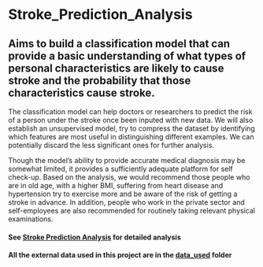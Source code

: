 # Stroke_Prediction_Analysis
## Aims to build a classification model that can provide a basic understanding of what types of personal characteristics are likely to cause stroke and the probability that those characteristics cause stroke.

The classification model can help doctors or
researchers to predict the risk of a person under the stroke once been inputed with new data. We will also establish an unsupervised model, try to compress the dataset by identifying
which features are most useful in distinguishing different examples. We can
potentially discard the less significant ones for further analysis.

Though the model’s ability to provide accurate medical
diagnosis may be somewhat limited, it provides a sufficiently adequate platform for self check-up. Based on the analysis, we would recommend those people who are in
old age, with a higher BMI, suffering from heart disease and hypertension try to exercise
more and be aware of the risk of getting a stroke in advance. In addition, people who work in
the private sector and self-employees are also recommended for routinely taking relevant
physical examinations.

#### See [Stroke Prediction Analysis](https://github.com/574567254/Stroke_Prediction_Analysis/blob/8976b846861169edaeb13a8d1021bd73ac41b3b5/Stroke_Prediction_Analysis.R) for detailed analysis
#### All the external data used in this project are in the [data_used](https://github.com/574567254/Stroke_Prediction_Analysis/blob/8976b846861169edaeb13a8d1021bd73ac41b3b5/data_used) folder
